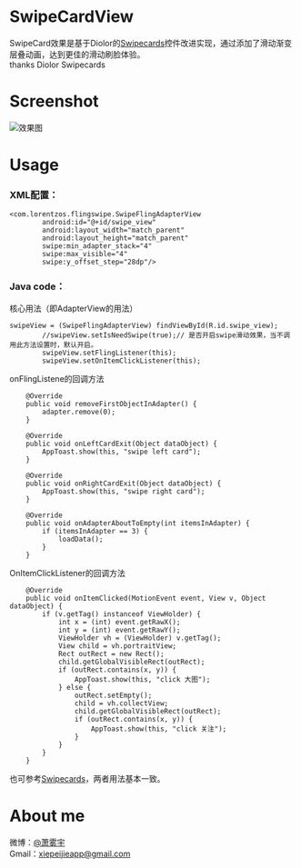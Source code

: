 # SwipeCardView
SwipeCard效果是基于Diolor的[Swipecards](https://github.com/Diolor/Swipecards)控件改进实现，通过添加了滑动渐变层叠动画，达到更佳的滑动刷脸体验。  
thanks Diolor Swipecards  

# Screenshot
![效果图](https://github.com/xiepeijie/SwipeCardView/blob/master/ezgif.com-1.gif "Optional title")

# Usage
### XML配置：
```
<com.lorentzos.flingswipe.SwipeFlingAdapterView
        android:id="@+id/swipe_view"
        android:layout_width="match_parent"
        android:layout_height="match_parent"
        swipe:min_adapter_stack="4"
        swipe:max_visible="4"
        swipe:y_offset_step="28dp"/>
```
### Java code：
核心用法（即AdapterView的用法）
```
swipeView = (SwipeFlingAdapterView) findViewById(R.id.swipe_view);
        //swipeView.setIsNeedSwipe(true);// 是否开启swipe滑动效果，当不调用此方法设置时，默认开启。
        swipeView.setFlingListener(this);
        swipeView.setOnItemClickListener(this);
```
onFlingListene的回调方法
```
    @Override
    public void removeFirstObjectInAdapter() {
        adapter.remove(0);
    }

    @Override
    public void onLeftCardExit(Object dataObject) {
        AppToast.show(this, "swipe left card");
    }

    @Override
    public void onRightCardExit(Object dataObject) {
        AppToast.show(this, "swipe right card");
    }

    @Override
    public void onAdapterAboutToEmpty(int itemsInAdapter) {
        if (itemsInAdapter == 3) {
            loadData();
        }
    }
```
OnItemClickListener的回调方法
```
    @Override
    public void onItemClicked(MotionEvent event, View v, Object dataObject) {
        if (v.getTag() instanceof ViewHolder) {
            int x = (int) event.getRawX();
            int y = (int) event.getRawY();
            ViewHolder vh = (ViewHolder) v.getTag();
            View child = vh.portraitView;
            Rect outRect = new Rect();
            child.getGlobalVisibleRect(outRect);
            if (outRect.contains(x, y)) {
                AppToast.show(this, "click 大图");
            } else {
                outRect.setEmpty();
                child = vh.collectView;
                child.getGlobalVisibleRect(outRect);
                if (outRect.contains(x, y)) {
                    AppToast.show(this, "click 关注");
                }
            }
        }
    }
```
也可参考[Swipecards](https://github.com/Diolor/Swipecards)，两者用法基本一致。  
# About me
微博：[@萧雾宇](http://weibo.com/payge)  
Gmail：xiepeijieapp@gmail.com

